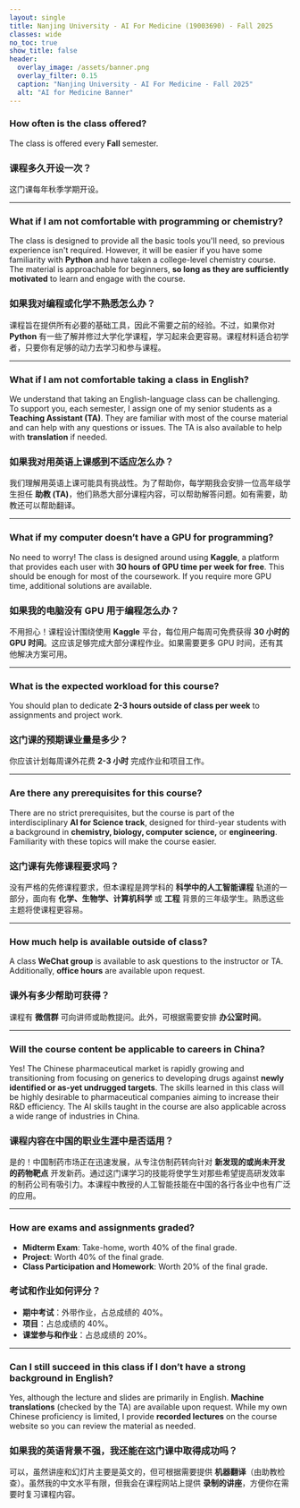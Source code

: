 ```yaml
---
layout: single
title: Nanjing University - AI For Medicine (19003690) - Fall 2025
classes: wide
no_toc: true
show_title: false
header:
  overlay_image: /assets/banner.png
  overlay_filter: 0.15
  caption: "Nanjing University - AI For Medicine - Fall 2025"
  alt: "AI for Medicine Banner"
---
```


### **How often is the class offered?**
The class is offered every **Fall** semester.

### **课程多久开设一次？**
这门课每年秋季学期开设。

---

### **What if I am not comfortable with programming or chemistry?**
The class is designed to provide all the basic tools you'll need, so previous experience isn't required. However, it will be easier if you have some familiarity with **Python** and have taken a college-level chemistry course. The material is approachable for beginners, **so long as they are sufficiently motivated** to learn and engage with the course.

### **如果我对编程或化学不熟悉怎么办？**
课程旨在提供所有必要的基础工具，因此不需要之前的经验。不过，如果你对 **Python** 有一些了解并修过大学化学课程，学习起来会更容易。课程材料适合初学者，只要你有足够的动力去学习和参与课程。

---

### **What if I am not comfortable taking a class in English?**
We understand that taking an English-language class can be challenging. To support you, each semester, I assign one of my senior students as a **Teaching Assistant (TA)**. They are familiar with most of the course material and can help with any questions or issues. The TA is also available to help with **translation** if needed.

### **如果我对用英语上课感到不适应怎么办？**
我们理解用英语上课可能具有挑战性。为了帮助你，每学期我会安排一位高年级学生担任 **助教 (TA)**，他们熟悉大部分课程内容，可以帮助解答问题。如有需要，助教还可以帮助翻译。

---

### **What if my computer doesn’t have a GPU for programming?**
No need to worry! The class is designed around using **Kaggle**, a platform that provides each user with **30 hours of GPU time per week for free**. This should be enough for most of the coursework. If you require more GPU time, additional solutions are available.

### **如果我的电脑没有 GPU 用于编程怎么办？**
不用担心！课程设计围绕使用 **Kaggle** 平台，每位用户每周可免费获得 **30 小时的 GPU 时间**。这应该足够完成大部分课程作业。如果需要更多 GPU 时间，还有其他解决方案可用。

---

### **What is the expected workload for this course?**
You should plan to dedicate **2-3 hours outside of class per week** to assignments and project work.

### **这门课的预期课业量是多少？**
你应该计划每周课外花费 **2-3 小时** 完成作业和项目工作。

---

### **Are there any prerequisites for this course?**
There are no strict prerequisites, but the course is part of the interdisciplinary **AI for Science track**, designed for third-year students with a background in **chemistry, biology, computer science,** or **engineering**. Familiarity with these topics will make the course easier.

### **这门课有先修课程要求吗？**
没有严格的先修课程要求，但本课程是跨学科的 **科学中的人工智能课程** 轨道的一部分，面向有 **化学、生物学、计算机科学** 或 **工程** 背景的三年级学生。熟悉这些主题将使课程更容易。

---

### **How much help is available outside of class?**
A class **WeChat group** is available to ask questions to the instructor or TA. Additionally, **office hours** are available upon request.

### **课外有多少帮助可获得？**
课程有 **微信群** 可向讲师或助教提问。此外，可根据需要安排 **办公室时间**。

---

### **Will the course content be applicable to careers in China?**
Yes! The Chinese pharmaceutical market is rapidly growing and transitioning from focusing on generics to developing drugs against **newly identified or as-yet undrugged targets**. The skills learned in this class will be highly desirable to pharmaceutical companies aiming to increase their R&D efficiency. The AI skills taught in the course are also applicable across a wide range of industries in China.

### **课程内容在中国的职业生涯中是否适用？**
是的！中国制药市场正在迅速发展，从专注仿制药转向针对 **新发现的或尚未开发的药物靶点** 开发新药。通过这门课学习的技能将使学生对那些希望提高研发效率的制药公司有吸引力。本课程中教授的人工智能技能在中国的各行各业中也有广泛的应用。

---

### **How are exams and assignments graded?**
- **Midterm Exam**: Take-home, worth 40% of the final grade.
- **Project**: Worth 40% of the final grade.
- **Class Participation and Homework**: Worth 20% of the final grade.

### **考试和作业如何评分？**
- **期中考试**：外带作业，占总成绩的 40%。
- **项目**：占总成绩的 40%。
- **课堂参与和作业**：占总成绩的 20%。

---

### **Can I still succeed in this class if I don’t have a strong background in English?**
Yes, although the lecture and slides are primarily in English. **Machine translations** (checked by the TA) are available upon request. While my own Chinese proficiency is limited, I provide **recorded lectures** on the course website so you can review the material as needed.

### **如果我的英语背景不强，我还能在这门课中取得成功吗？**
可以，虽然讲座和幻灯片主要是英文的，但可根据需要提供 **机器翻译**（由助教检查）。虽然我的中文水平有限，但我会在课程网站上提供 **录制的讲座**，方便你在需要时复习课程内容。
